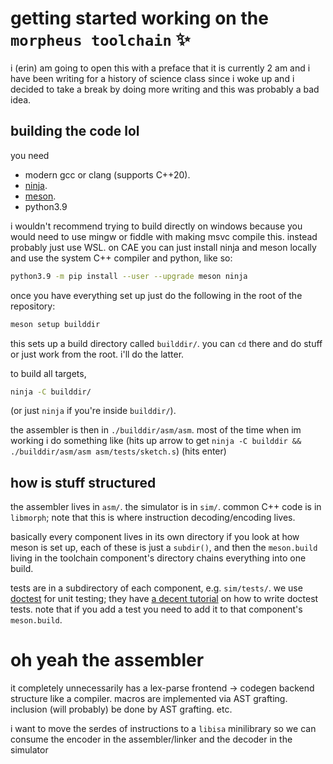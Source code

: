 # getting started working on the `morpheus toolchain` ✨
i (erin) am going to open this with a preface that it is currently 2 am and i have been writing for a history of science class since i woke up and i decided to take a break by doing more writing and this was probably a bad idea.

## building the code lol
you need
- modern gcc or clang (supports C++20).
- [ninja](https://ninja-build.org/).
- [meson](https://mesonbuild.com).
- python3.9

i wouldn't recommend trying to build directly on windows because you would need to use mingw or fiddle with making msvc compile this. instead probably just use WSL. on CAE you can just install ninja and meson locally and use the system C++ compiler and python, like so:
```sh
python3.9 -m pip install --user --upgrade meson ninja
```

once you have everything set up just do the following in the root of the repository:
```sh
meson setup builddir
```
this sets up a build directory called `builddir/`. you can `cd` there and do stuff or just work from the root. i'll do the latter.

to build all targets,
```sh
ninja -C builddir/
```
(or just `ninja` if you're inside `builddir/`).

the assembler is then in `./builddir/asm/asm`. most of the time when im working i do something like (hits up arrow to get `ninja -C builddir && ./builddir/asm/asm asm/tests/sketch.s`) (hits enter)

## how is stuff structured
the assembler lives in `asm/`. the simulator is in `sim/`. common C++ code is in `libmorph`; note that this is where instruction decoding/encoding lives.

basically every component lives in its own directory if you look at how meson is set up, each of these is just a `subdir()`, and then the `meson.build` living in the toolchain component's directory chains everything into one build.

tests are in a subdirectory of each component, e.g. `sim/tests/`. we use [doctest](https://github.com/doctest/doctest) for unit testing; they have [a decent tutorial](https://github.com/doctest/doctest/blob/master/doc/markdown/tutorial.md) on how to write doctest tests. note that if you add a test you need to add it to that component's `meson.build`.

# oh yeah the assembler
it completely unnecessarily has a lex-parse frontend → codegen backend structure like a compiler. macros are implemented via AST grafting. inclusion (will probably) be done by AST grafting. etc.

i want to move the serdes of instructions to a `libisa` minilibrary so we can consume the encoder in the assembler/linker and the decoder in the simulator
